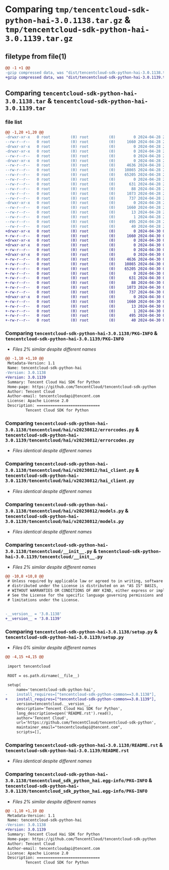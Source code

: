 # Comparing `tmp/tencentcloud-sdk-python-hai-3.0.1138.tar.gz` & `tmp/tencentcloud-sdk-python-hai-3.0.1139.tar.gz`

## filetype from file(1)

```diff
@@ -1 +1 @@
-gzip compressed data, was "dist/tencentcloud-sdk-python-hai-3.0.1138.tar", last modified: Sun Apr 28 20:52:22 2024, max compression
+gzip compressed data, was "dist/tencentcloud-sdk-python-hai-3.0.1139.tar", last modified: Tue Apr 30 04:19:02 2024, max compression
```

## Comparing `tencentcloud-sdk-python-hai-3.0.1138.tar` & `tencentcloud-sdk-python-hai-3.0.1139.tar`

### file list

```diff
@@ -1,20 +1,20 @@
-drwxr-xr-x   0 root         (0) root         (0)        0 2024-04-28 20:52:22.000000 tencentcloud-sdk-python-hai-3.0.1138/
--rw-r--r--   0 root         (0) root         (0)     1660 2024-04-28 20:52:22.000000 tencentcloud-sdk-python-hai-3.0.1138/PKG-INFO
-drwxr-xr-x   0 root         (0) root         (0)        0 2024-04-28 20:52:22.000000 tencentcloud-sdk-python-hai-3.0.1138/tencentcloud/
-drwxr-xr-x   0 root         (0) root         (0)        0 2024-04-28 20:52:22.000000 tencentcloud-sdk-python-hai-3.0.1138/tencentcloud/hai/
--rw-r--r--   0 root         (0) root         (0)        0 2024-04-28 20:52:22.000000 tencentcloud-sdk-python-hai-3.0.1138/tencentcloud/hai/__init__.py
-drwxr-xr-x   0 root         (0) root         (0)        0 2024-04-28 20:52:22.000000 tencentcloud-sdk-python-hai-3.0.1138/tencentcloud/hai/v20230812/
--rw-r--r--   0 root         (0) root         (0)     4636 2024-04-28 20:52:22.000000 tencentcloud-sdk-python-hai-3.0.1138/tencentcloud/hai/v20230812/errorcodes.py
--rw-r--r--   0 root         (0) root         (0)    10865 2024-04-28 20:52:22.000000 tencentcloud-sdk-python-hai-3.0.1138/tencentcloud/hai/v20230812/hai_client.py
--rw-r--r--   0 root         (0) root         (0)    65205 2024-04-28 20:52:22.000000 tencentcloud-sdk-python-hai-3.0.1138/tencentcloud/hai/v20230812/models.py
--rw-r--r--   0 root         (0) root         (0)        0 2024-04-28 20:52:22.000000 tencentcloud-sdk-python-hai-3.0.1138/tencentcloud/hai/v20230812/__init__.py
--rw-r--r--   0 root         (0) root         (0)      631 2024-04-28 20:52:22.000000 tencentcloud-sdk-python-hai-3.0.1138/tencentcloud/__init__.py
--rw-r--r--   0 root         (0) root         (0)       88 2024-04-28 20:52:22.000000 tencentcloud-sdk-python-hai-3.0.1138/setup.cfg
--rw-r--r--   0 root         (0) root         (0)     1073 2024-04-28 20:52:22.000000 tencentcloud-sdk-python-hai-3.0.1138/setup.py
--rw-r--r--   0 root         (0) root         (0)      737 2024-04-28 20:52:22.000000 tencentcloud-sdk-python-hai-3.0.1138/README.rst
-drwxr-xr-x   0 root         (0) root         (0)        0 2024-04-28 20:52:22.000000 tencentcloud-sdk-python-hai-3.0.1138/tencentcloud_sdk_python_hai.egg-info/
--rw-r--r--   0 root         (0) root         (0)     1660 2024-04-28 20:52:22.000000 tencentcloud-sdk-python-hai-3.0.1138/tencentcloud_sdk_python_hai.egg-info/PKG-INFO
--rw-r--r--   0 root         (0) root         (0)       13 2024-04-28 20:52:22.000000 tencentcloud-sdk-python-hai-3.0.1138/tencentcloud_sdk_python_hai.egg-info/top_level.txt
--rw-r--r--   0 root         (0) root         (0)        1 2024-04-28 20:52:22.000000 tencentcloud-sdk-python-hai-3.0.1138/tencentcloud_sdk_python_hai.egg-info/dependency_links.txt
--rw-r--r--   0 root         (0) root         (0)      495 2024-04-28 20:52:22.000000 tencentcloud-sdk-python-hai-3.0.1138/tencentcloud_sdk_python_hai.egg-info/SOURCES.txt
--rw-r--r--   0 root         (0) root         (0)       40 2024-04-28 20:52:22.000000 tencentcloud-sdk-python-hai-3.0.1138/tencentcloud_sdk_python_hai.egg-info/requires.txt
+drwxr-xr-x   0 root         (0) root         (0)        0 2024-04-30 04:19:02.000000 tencentcloud-sdk-python-hai-3.0.1139/
+-rw-r--r--   0 root         (0) root         (0)     1660 2024-04-30 04:19:02.000000 tencentcloud-sdk-python-hai-3.0.1139/PKG-INFO
+drwxr-xr-x   0 root         (0) root         (0)        0 2024-04-30 04:19:02.000000 tencentcloud-sdk-python-hai-3.0.1139/tencentcloud/
+drwxr-xr-x   0 root         (0) root         (0)        0 2024-04-30 04:19:02.000000 tencentcloud-sdk-python-hai-3.0.1139/tencentcloud/hai/
+-rw-r--r--   0 root         (0) root         (0)        0 2024-04-30 04:19:02.000000 tencentcloud-sdk-python-hai-3.0.1139/tencentcloud/hai/__init__.py
+drwxr-xr-x   0 root         (0) root         (0)        0 2024-04-30 04:19:02.000000 tencentcloud-sdk-python-hai-3.0.1139/tencentcloud/hai/v20230812/
+-rw-r--r--   0 root         (0) root         (0)     4636 2024-04-30 04:19:02.000000 tencentcloud-sdk-python-hai-3.0.1139/tencentcloud/hai/v20230812/errorcodes.py
+-rw-r--r--   0 root         (0) root         (0)    10865 2024-04-30 04:19:02.000000 tencentcloud-sdk-python-hai-3.0.1139/tencentcloud/hai/v20230812/hai_client.py
+-rw-r--r--   0 root         (0) root         (0)    65205 2024-04-30 04:19:02.000000 tencentcloud-sdk-python-hai-3.0.1139/tencentcloud/hai/v20230812/models.py
+-rw-r--r--   0 root         (0) root         (0)        0 2024-04-30 04:19:02.000000 tencentcloud-sdk-python-hai-3.0.1139/tencentcloud/hai/v20230812/__init__.py
+-rw-r--r--   0 root         (0) root         (0)      631 2024-04-30 04:19:02.000000 tencentcloud-sdk-python-hai-3.0.1139/tencentcloud/__init__.py
+-rw-r--r--   0 root         (0) root         (0)       88 2024-04-30 04:19:02.000000 tencentcloud-sdk-python-hai-3.0.1139/setup.cfg
+-rw-r--r--   0 root         (0) root         (0)     1073 2024-04-30 04:19:02.000000 tencentcloud-sdk-python-hai-3.0.1139/setup.py
+-rw-r--r--   0 root         (0) root         (0)      737 2024-04-30 04:19:02.000000 tencentcloud-sdk-python-hai-3.0.1139/README.rst
+drwxr-xr-x   0 root         (0) root         (0)        0 2024-04-30 04:19:02.000000 tencentcloud-sdk-python-hai-3.0.1139/tencentcloud_sdk_python_hai.egg-info/
+-rw-r--r--   0 root         (0) root         (0)     1660 2024-04-30 04:19:02.000000 tencentcloud-sdk-python-hai-3.0.1139/tencentcloud_sdk_python_hai.egg-info/PKG-INFO
+-rw-r--r--   0 root         (0) root         (0)       13 2024-04-30 04:19:02.000000 tencentcloud-sdk-python-hai-3.0.1139/tencentcloud_sdk_python_hai.egg-info/top_level.txt
+-rw-r--r--   0 root         (0) root         (0)        1 2024-04-30 04:19:02.000000 tencentcloud-sdk-python-hai-3.0.1139/tencentcloud_sdk_python_hai.egg-info/dependency_links.txt
+-rw-r--r--   0 root         (0) root         (0)      495 2024-04-30 04:19:02.000000 tencentcloud-sdk-python-hai-3.0.1139/tencentcloud_sdk_python_hai.egg-info/SOURCES.txt
+-rw-r--r--   0 root         (0) root         (0)       40 2024-04-30 04:19:02.000000 tencentcloud-sdk-python-hai-3.0.1139/tencentcloud_sdk_python_hai.egg-info/requires.txt
```

### Comparing `tencentcloud-sdk-python-hai-3.0.1138/PKG-INFO` & `tencentcloud-sdk-python-hai-3.0.1139/PKG-INFO`

 * *Files 2% similar despite different names*

```diff
@@ -1,10 +1,10 @@
 Metadata-Version: 1.1
 Name: tencentcloud-sdk-python-hai
-Version: 3.0.1138
+Version: 3.0.1139
 Summary: Tencent Cloud Hai SDK for Python
 Home-page: https://github.com/TencentCloud/tencentcloud-sdk-python
 Author: Tencent Cloud
 Author-email: tencentcloudapi@tencent.com
 License: Apache License 2.0
 Description: ============================
         Tencent Cloud SDK for Python
```

### Comparing `tencentcloud-sdk-python-hai-3.0.1138/tencentcloud/hai/v20230812/errorcodes.py` & `tencentcloud-sdk-python-hai-3.0.1139/tencentcloud/hai/v20230812/errorcodes.py`

 * *Files identical despite different names*

### Comparing `tencentcloud-sdk-python-hai-3.0.1138/tencentcloud/hai/v20230812/hai_client.py` & `tencentcloud-sdk-python-hai-3.0.1139/tencentcloud/hai/v20230812/hai_client.py`

 * *Files identical despite different names*

### Comparing `tencentcloud-sdk-python-hai-3.0.1138/tencentcloud/hai/v20230812/models.py` & `tencentcloud-sdk-python-hai-3.0.1139/tencentcloud/hai/v20230812/models.py`

 * *Files identical despite different names*

### Comparing `tencentcloud-sdk-python-hai-3.0.1138/tencentcloud/__init__.py` & `tencentcloud-sdk-python-hai-3.0.1139/tencentcloud/__init__.py`

 * *Files 2% similar despite different names*

```diff
@@ -10,8 +10,8 @@
 # Unless required by applicable law or agreed to in writing, software
 # distributed under the License is distributed on an "AS IS" BASIS,
 # WITHOUT WARRANTIES OR CONDITIONS OF ANY KIND, either express or implied.
 # See the License for the specific language governing permissions and
 # limitations under the License.
 
 
-__version__ = '3.0.1138'
+__version__ = '3.0.1139'
```

### Comparing `tencentcloud-sdk-python-hai-3.0.1138/setup.py` & `tencentcloud-sdk-python-hai-3.0.1139/setup.py`

 * *Files 0% similar despite different names*

```diff
@@ -4,15 +4,15 @@
 
 import tencentcloud
 
 ROOT = os.path.dirname(__file__)
 
 setup(
     name='tencentcloud-sdk-python-hai',
-    install_requires=["tencentcloud-sdk-python-common==3.0.1138"],
+    install_requires=["tencentcloud-sdk-python-common==3.0.1139"],
     version=tencentcloud.__version__,
     description='Tencent Cloud Hai SDK for Python',
     long_description=open('README.rst').read(),
     author='Tencent Cloud',
     url='https://github.com/TencentCloud/tencentcloud-sdk-python',
     maintainer_email="tencentcloudapi@tencent.com",
     scripts=[],
```

### Comparing `tencentcloud-sdk-python-hai-3.0.1138/README.rst` & `tencentcloud-sdk-python-hai-3.0.1139/README.rst`

 * *Files identical despite different names*

### Comparing `tencentcloud-sdk-python-hai-3.0.1138/tencentcloud_sdk_python_hai.egg-info/PKG-INFO` & `tencentcloud-sdk-python-hai-3.0.1139/tencentcloud_sdk_python_hai.egg-info/PKG-INFO`

 * *Files 2% similar despite different names*

```diff
@@ -1,10 +1,10 @@
 Metadata-Version: 1.1
 Name: tencentcloud-sdk-python-hai
-Version: 3.0.1138
+Version: 3.0.1139
 Summary: Tencent Cloud Hai SDK for Python
 Home-page: https://github.com/TencentCloud/tencentcloud-sdk-python
 Author: Tencent Cloud
 Author-email: tencentcloudapi@tencent.com
 License: Apache License 2.0
 Description: ============================
         Tencent Cloud SDK for Python
```

